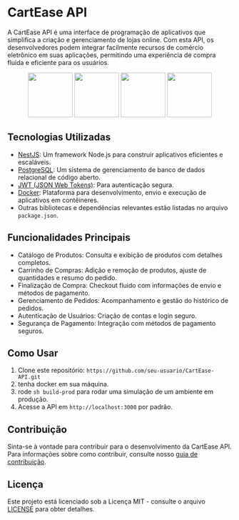 # CartEase API

A CartEase API é uma interface de programação de aplicativos que simplifica a criação e gerenciamento de lojas online. Com esta API, os desenvolvedores podem integrar facilmente recursos de comércio eletrônico em suas aplicações, permitindo uma experiência de compra fluida e eficiente para os usuários.

<div align="center">
  <img width="100" src="https://cdn.jsdelivr.net/gh/devicons/devicon/icons/nestjs/nestjs-plain.svg" />
  <img width="100" src="https://cdn.jsdelivr.net/gh/devicons/devicon/icons/postgresql/postgresql-plain-wordmark.svg" />
  <img width="100" src="https://cdn.jsdelivr.net/gh/devicons/devicon/icons/nodejs/nodejs-plain-wordmark.svg"> 
  <img width="100" src="https://cdn.jsdelivr.net/gh/devicons/devicon/icons/docker/docker-original.svg" />
</div>

## Tecnologias Utilizadas

- [NestJS](https://nestjs.com/): Um framework Node.js para construir aplicativos eficientes e escaláveis.
- [PostgreSQL](https://www.postgresql.org/): Um sistema de gerenciamento de banco de dados relacional de código aberto.
- [JWT (JSON Web Tokens)](https://jwt.io/): Para autenticação segura.
- [Docker](https://www.docker.com/): Plataforma para desenvolvimento, envio e execução de aplicativos em contêineres.
- Outras bibliotecas e dependências relevantes estão listadas no arquivo `package.json`.

## Funcionalidades Principais

- Catálogo de Produtos: Consulta e exibição de produtos com detalhes completos.
- Carrinho de Compras: Adição e remoção de produtos, ajuste de quantidades e resumo do pedido.
- Finalização de Compra: Checkout fluido com informações de envio e métodos de pagamento.
- Gerenciamento de Pedidos: Acompanhamento e gestão do histórico de pedidos.
- Autenticação de Usuários: Criação de contas e login seguro.
- Segurança de Pagamento: Integração com métodos de pagamento seguros.

## Como Usar

1. Clone este repositório: `https://github.com/seu-usuario/CartEase-API.git`
2. tenha docker em sua máquina.
3. rode `sh build-prod` para rodar uma simulação de um ambiente em produção.
5. Acesse a API em `http://localhost:3000` por padrão.

## Contribuição

Sinta-se à vontade para contribuir para o desenvolvimento da CartEase API. Para informações sobre como contribuir, consulte nosso [guia de contribuição](CONTRIBUTING.md).

## Licença

Este projeto está licenciado sob a Licença MIT - consulte o arquivo [LICENSE](LICENSE) para obter detalhes.
